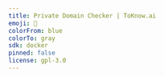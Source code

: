 ```yaml
---
title: Private Domain Checker | ToKnow.ai
emoji: 🏢
colorFrom: blue
colorTo: gray
sdk: docker
pinned: false
license: gpl-3.0
---
```

